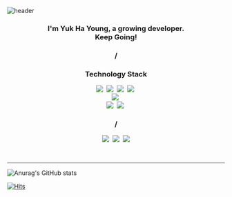 ![header](https://capsule-render.vercel.app/api?color=auto&type=Waving&text=Hi%20there👋&animation=fadeIn&fontSize=40&fontColor=000000)
<!-- header waving 설정  -->

<h3 align="center">
I'm Yuk Ha Young, a growing developer.<br>
Keep Going!
</h3>

<h3 align="center">/</h3>

<h3 align="center"> Technology Stack </h3>
<p align="center">
  <img src="https://img.shields.io/badge/-Python-blue"/>&nbsp
  <img src="https://img.shields.io/badge/-c-9cf"/>&nbsp
  <img src="https://img.shields.io/badge/-Java-orange"/>&nbsp 
  <img src="https://img.shields.io/badge/-JavaScript-yellow"/>&nbsp
  <br>
  <img src="https://img.shields.io/badge/-django-green"/>&nbsp
  <br>
  <img src="https://img.shields.io/badge/-AWS-black"/>&nbsp
  <img src="https://img.shields.io/badge/-Git-black"/>&nbsp
</p>

<h3 align="center">/</h3>

<p align="center">
  <a href="https://buildtoday.tistory.com/"><img src="https://img.shields.io/badge/Tistory-262626?style=flat-square&logo=D-Wave Systems&logoColor=white&link=https://buildtoday.tistory.com/"/></a>&nbsp
  <a href="https://velog.io/@whyhy"><img src="https://img.shields.io/badge/Tech%20Blog-11B48A?style=flat-square&logo=Vimeo&logoColor=white&link=https://velog.io/@whyhy"/></a>&nbsp
  <a href="https://www.instagram.com/hyysumlikeu/"><img src="https://img.shields.io/badge/Instagram-E4405F?style=flat-square&logo=Instagram&logoColor=white&link=https://www.instagram.com/hyysumlikeu/"/></a>
</p>

</br>

<hr>

![Anurag's GitHub stats](https://github-readme-stats.vercel.app/api?username=yukhayoung&show_icons=true&theme=vue-dark)

[![Hits](https://hits.seeyoufarm.com/api/count/incr/badge.svg?url=https%3A%2F%2Fgithub.com%2Fyukhayoung&count_bg=%2379C83D&title_bg=%23514D4D&icon=&icon_color=%23E7E7E7&title=%F0%9F%91%BBhits++&edge_flat=false)](https://hits.seeyoufarm.com)

